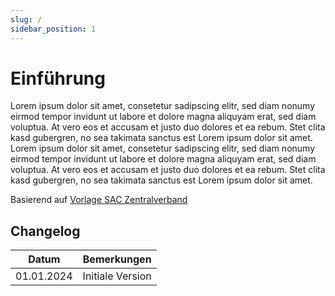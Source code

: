 ```yaml
---
slug: /
sidebar_position: 1
---
```



# Einführung

Lorem ipsum dolor sit amet, consetetur sadipscing elitr, sed diam nonumy eirmod tempor invidunt ut labore et dolore magna aliquyam erat, sed diam voluptua. At vero eos et accusam et justo duo dolores et ea rebum. Stet clita kasd gubergren, no sea takimata sanctus est Lorem ipsum dolor sit amet. Lorem ipsum dolor sit amet, consetetur sadipscing elitr, sed diam nonumy eirmod tempor invidunt ut labore et dolore magna aliquyam erat, sed diam voluptua. At vero eos et accusam et justo duo dolores et ea rebum. Stet clita kasd gubergren, no sea takimata sanctus est Lorem ipsum dolor sit amet.

Basierend auf [Vorlage SAC Zentralverband](./1-cd-manual/assets/Zentralverband.pdf)

## Changelog

| Datum      | Bemerkungen      |
|------------|------------------|
| 01.01.2024 | Initiale Version |
